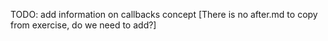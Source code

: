 TODO: add information on callbacks concept
[There is no after.md to copy from exercise, do we need to add?]